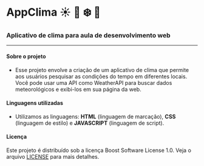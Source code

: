 # AppClima :sunny: :maple_leaf: :snowflake:	:hibiscus: 

### Aplicativo de clima para aula de desenvolvimento web
***
#### Sobre o projeto

* Esse projeto envolve a criação de um aplicativo de clima que permite aos usuários pesquisar as condições do tempo em diferentes locais. 
Você pode usar uma API como WeatherAPI para buscar dados meteorológicos e exibi-los em sua página da web.

#### Linguagens utilizadas

* Utilizamos as linguagens: 
**HTML** (linguagem de marcação), **CSS** (linguagem de estilo) e **JAVASCRIPT** (linguagem de script).

#### Licença
Este projeto é distribuído sob a licença Boost Software License 1.0. Veja o arquivo [LICENSE](LICENSE) para mais detalhes.
